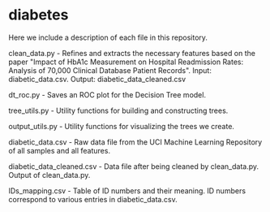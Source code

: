 # diabetes

Here we include a description of each file in this repository.

clean_data.py - 
Refines and extracts the necessary features based on the paper "Impact of HbA1c Measurement on Hospital Readmission Rates: Analysis of 70,000 Clinical Database Patient Records". Input: diabetic_data.csv. Output: diabetic_data_cleaned.csv

dt_roc.py - 
Saves an ROC plot for the Decision Tree model.

tree_utils.py -
Utility functions for building and constructing trees.

output_utils.py -
Utility functions for visualizing the trees we create.

diabetic_data.csv - 
Raw data file from the UCI Machine Learning Repository of all samples and all features.

diabetic_data_cleaned.csv - 
Data file after being cleaned by clean_data.py.  Output of clean_data.py.

IDs_mapping.csv - 
Table of ID numbers and their meaning.  ID numbers correspond to various entries in diabetic_data.csv.

